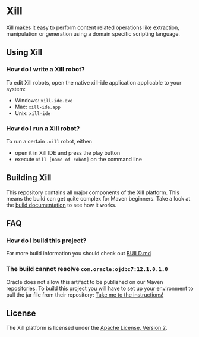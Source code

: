 Xill
====

Xill makes it easy to perform content related operations like extraction,
manipulation or generation using a domain specific scripting language.

Using Xill
----------

### How do I write a Xill robot?

To edit Xill robots, open the native xill-ide application applicable to your
system:

* Windows: `xill-ide.exe`
* Mac: `xill-ide.app`
* Unix: `xill-ide`

### How do I run a Xill robot?

To run a certain `.xill` robot, either:

* open it in Xill IDE and press the play button
* execute `xill [name of robot]` on the command line

Building Xill
-------------
This repository contains all major components of the Xill platform. This
means the build can get quite complex for Maven beginners.
Take a look at the [build documentation](BUILD.md) to see how it works.

FAQ
---

### How do I build this project?

For more build information you should check out [BUILD.md](BUILD.md)

### The build cannot resolve `com.oracle:ojdbc7:12.1.0.1.0`

Oracle does not allow this artifact to be published on our Maven repositories.
To build this project you will have to set up your environment to pull the
jar file from their repository: [Take me to the instructions!](http://docs.oracle.com/middleware/1213/core/MAVEN/config_maven_repo.htm#MAVEN9017)

License
-------
The Xill platform is licensed under the [Apache License, Version 2](LICENSE).


